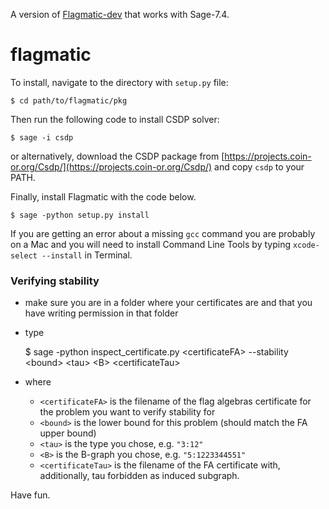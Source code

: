 
A version of [Flagmatic-dev](https://github.com/jsliacan/flagmatic-dev) that works with Sage-7.4.


flagmatic
=============

To install, navigate to the directory with `setup.py` file:

    $ cd path/to/flagmatic/pkg

Then run the following code to install CSDP solver:

    $ sage -i csdp

or alternatively, download the CSDP package from [https://projects.coin-or.org/Csdp/](https://projects.coin-or.org/Csdp/) and copy `csdp` to your PATH.

Finally, install Flagmatic with the code below.

    $ sage -python setup.py install

If you are getting an error about a missing `gcc` command you are probably on a Mac and  you will need to install Command Line Tools by typing `xcode-select --install` in Terminal.

### Verifying stability ###

* make sure you are in a folder where your certificates are and that you have writing permission in that folder
* type

    $ sage -python inspect_certificate.py \<certificateFA\> --stability \<bound\> \<tau\> \<B\> \<certificateTau\>

* where 
  
  * `<certificateFA>` is the filename of the flag algebras certificate for the problem you want to verify stability for
  * `<bound>` is the lower bound for this problem (should match the FA upper bound)
  * `<tau>` is the type you chose, e.g. `"3:12"`
  * `<B>` is the B-graph you chose, e.g. `"5:1223344551"`
  * `<certificateTau>` is the filename of the FA certificate with, additionally, tau forbidden as induced subgraph.


Have fun.
